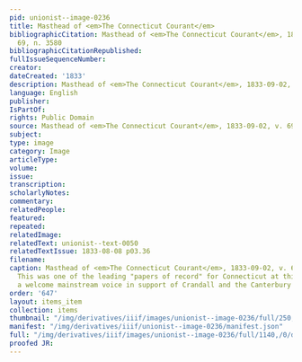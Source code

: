 ```yaml
---
pid: unionist--image-0236
title: Masthead of <em>The Connecticut Courant</em>
bibliographicCitation: Masthead of <em>The Connecticut Courant</em>, 1833-09-02, v.
  69, n. 3580
bibliographicCitationRepublished: 
fullIssueSequenceNumber: 
creator: 
dateCreated: '1833'
description: Masthead of <em>The Connecticut Courant</em>, 1833-09-02, v. 69, n. 3580
language: English
publisher: 
IsPartOf: 
rights: Public Domain
source: Masthead of <em>The Connecticut Courant</em>, 1833-09-02, v. 69, n. 3580
subject: 
type: image
category: Image
articleType: 
volume: 
issue: 
transcription: 
scholarlyNotes: 
commentary: 
relatedPeople: 
featured: 
repeated: 
relatedImage: 
relatedText: unionist--text-0050
relatedTextIssue: 1833-08-08 p03.36
filename: 
caption: Masthead of <em>The Connecticut Courant</em>, 1833-09-02, v. 69, n. 3580.
  This was one of the leading "papers of record" for Connecticut at this time, and
  a welcome mainstream voice in support of Crandall and the Canterbury school.
order: '647'
layout: items_item
collection: items
thumbnail: "/img/derivatives/iiif/images/unionist--image-0236/full/250,/0/default.jpg"
manifest: "/img/derivatives/iiif/unionist--image-0236/manifest.json"
full: "/img/derivatives/iiif/images/unionist--image-0236/full/1140,/0/default.jpg"
proofed JR: 
---
```

